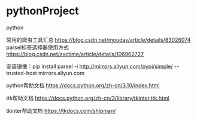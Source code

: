 # pythonProject
python


常用的爬虫工具汇总 https://blog.csdn.net/mouday/article/details/83026074  
parsel标签选择器使用方式 https://blog.csdn.net/zxctime/article/details/106962727

安装镜像：pip install parsel -i http://mirrors.aliyun.com/pypi/simple/   --trusted-host mirrors.aliyun.com


python帮助文档
https://docs.python.org/zh-cn/3.10/index.html

ttk帮助文档
https://docs.python.org/zh-cn/3/library/tkinter.ttk.html

tkinter帮助文档
https://tkdocs.com/shipman/